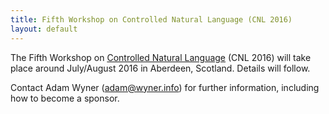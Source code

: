 ```yaml
---
title: Fifth Workshop on Controlled Natural Language (CNL 2016)
layout: default
---
```


The Fifth Workshop on [Controlled Natural Language](index.html) (CNL 2016) will
take place around July/August 2016 in Aberdeen, Scotland. Details will follow.

Contact Adam Wyner (adam@wyner.info) for further information, including how to
become a sponsor.


